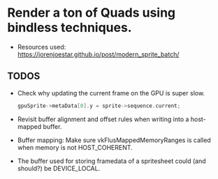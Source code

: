 # Render a ton of Quads using bindless techniques.

- Resources used: https://jorenjoestar.github.io/post/modern_sprite_batch/

## TODOS
- Check why updating the current frame on the GPU is super slow.
    ```C++
    gpuSprite->metaData[0].y = sprite->sequence.current;
    ```
- Revisit buffer alignment and offset rules when writing into a host-mapped buffer.

- Buffer mapping: Make sure vkFlusMappedMemoryRanges is called when memory is not HOST_COHERENT.
- The buffer used for storing framedata of a spritesheet could (and should?) be DEVICE_LOCAL.